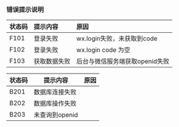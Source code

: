 ### 错误提示说明

| 状态码 | 提示内容     | 原因                           |
| :----- | :----------- | :----------------------------- |
| F101   | 登录失败     | wx.login失败，未获取到code     |
| F102   | 登录失败     | wx.login code 为空             |
| F103   | 获取数据失败 | 后台与微信服务端获取openid失败 |



| 状态码 | 提示内容       | 原因 |
| ------ | -------------- | ---- |
| B201   | 数据库连接失败 |      |
| B202   | 数据库操作失败 |      |
| B203   | 未查询到openid |      |

